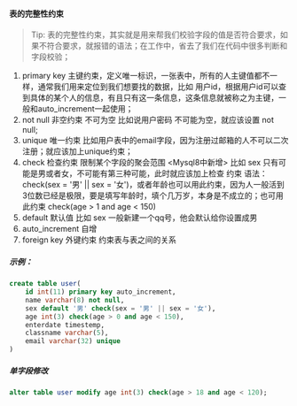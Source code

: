 #### 表的完整性约束
> Tip: 
> 表的完整性约束，其实就是用来帮我们校验字段的值是否符合要求，如果不符合要求，就报错的语法；在工作中，省去了我们在代码中很多判断和字段校验；
1. primary key 主键约束，定义唯一标识，一张表中，所有的人主键值都不一样，通常我们用来定位到我们想要找的数据，比如 用户id，根据用户id可以查到具体的某个人的信息，有且只有这一条信息，这条信息就被称之为主键，一般和auto_increment一起使用；
2. not null  非空约束 不可为空 比如说用户密码 不可能为空，就应该设置 not null;
3. unique 唯一约束 比如用户表中的email字段，因为注册过邮箱的人不可以二次注册；就应该加上unique约束；
4. check 检查约束 限制某个字段的聚会范围   <Mysql8中新增> 比如 sex 只有可能是男或者女，不可能有第三种可能，此时就应该加上检查 约束  语法： check(sex = '男' || sex = '女')，或者年龄也可以用此约束，因为人一般活到3位数已经是极限，要是填写年龄时，填个几万岁，本身是不成立的；也可用此约束 check(age > 1 and age < 150)
5. default 默认值 比如 sex 一般新建一个qq号，他会默认给你设置成男
6. auto_increment 自增
7. foreign key 外键约束 约束表与表之间的关系

##### 示例：
```sql
create table user(
    id int(11) primary key auto_increment,
    name varchar(8) not null,
    sex default '男' check(sex = '男' || sex = '女'),
    age int(3) check(age > 0 and age < 150),
    enterdate timestemp,
    classname varchar(5),
    email varchar(32) unique
)
```

##### 单字段修改
```sql
alter table user modify age int(3) check(age > 18 and age < 120);
```